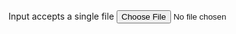 <div class="usa-form-group">
  <label class="usa-label" for="file-input-single">Input accepts a single file</label>
  <input id="file-input-single"
    class="usa-file-input"
    type="file"
    name="file-input-single"
  />
</div>